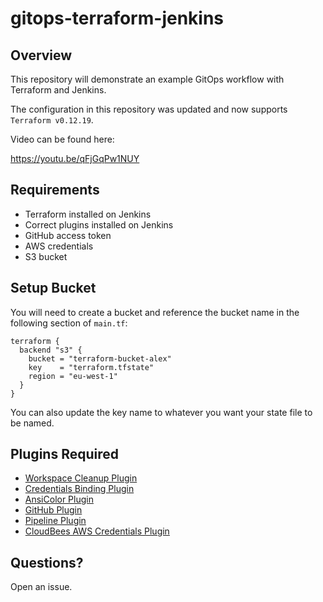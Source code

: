 # gitops-terraform-jenkins

## Overview

This repository will demonstrate an example GitOps workflow with Terraform and Jenkins.

The configuration in this repository was updated and now supports `Terraform v0.12.19`.

Video can be found here:

https://youtu.be/qFjGqPw1NUY

## Requirements

- Terraform installed on Jenkins
- Correct plugins installed on Jenkins
- GitHub access token
- AWS credentials
- S3 bucket

## Setup Bucket

You will need to create a bucket and reference the bucket name in the following section of `main.tf`:

```
terraform {
  backend "s3" {
    bucket = "terraform-bucket-alex"
    key    = "terraform.tfstate"
    region = "eu-west-1"
  }
}
```

You can also update the key name to whatever you want your state file to be named.

## Plugins Required

- [Workspace Cleanup Plugin](https://wiki.jenkins.io/display/JENKINS/Workspace+Cleanup+Plugin)
- [Credentials Binding Plugin](https://wiki.jenkins.io/display/JENKINS/Credentials+Binding+Plugin)
- [AnsiColor Plugin](https://wiki.jenkins.io/display/JENKINS/AnsiColor+Plugin)
- [GitHub Plugin](https://wiki.jenkins.io/display/JENKINS/GitHub+Plugin)
- [Pipeline Plugin](https://wiki.jenkins.io/display/JENKINS/Pipeline+Plugin)
- [CloudBees AWS Credentials Plugin](https://wiki.jenkins.io/display/JENKINS/CloudBees+AWS+Credentials+Plugin)

## Questions?

Open an issue.
